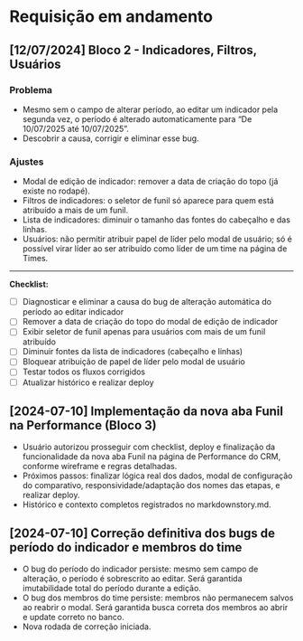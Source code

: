 # Requisição em andamento

## [12/07/2024] Bloco 2 - Indicadores, Filtros, Usuários

### Problema
- Mesmo sem o campo de alterar período, ao editar um indicador pela segunda vez, o período é alterado automaticamente para “De 10/07/2025 até 10/07/2025”.
- Descobrir a causa, corrigir e eliminar esse bug.

### Ajustes
- Modal de edição de indicador: remover a data de criação do topo (já existe no rodapé).
- Filtros de indicadores: o seletor de funil só aparece para quem está atribuído a mais de um funil.
- Lista de indicadores: diminuir o tamanho das fontes do cabeçalho e das linhas.
- Usuários: não permitir atribuir papel de líder pelo modal de usuário; só é possível virar líder ao ser atribuído como líder de um time na página de Times.

---

**Checklist:**
- [ ] Diagnosticar e eliminar a causa do bug de alteração automática do período ao editar indicador
- [ ] Remover a data de criação do topo do modal de edição de indicador
- [ ] Exibir seletor de funil apenas para usuários com mais de um funil atribuído
- [ ] Diminuir fontes da lista de indicadores (cabeçalho e linhas)
- [ ] Bloquear atribuição de papel de líder pelo modal de usuário
- [ ] Testar todos os fluxos corrigidos
- [ ] Atualizar histórico e realizar deploy 

## [2024-07-10] Implementação da nova aba Funil na Performance (Bloco 3)

- Usuário autorizou prosseguir com checklist, deploy e finalização da funcionalidade da nova aba Funil na página de Performance do CRM, conforme wireframe e regras detalhadas.
- Próximos passos: finalizar lógica real dos dados, modal de configuração do comparativo, responsividade/adaptação dos nomes das etapas, e realizar deploy.
- Histórico e contexto completos registrados no markdownstory.md. 

## [2024-07-10] Correção definitiva dos bugs de período do indicador e membros do time

- O bug do período do indicador persiste: mesmo sem campo de alteração, o período é sobrescrito ao editar. Será garantida imutabilidade total do período durante a edição.
- O bug dos membros do time persiste: membros não permanecem salvos ao reabrir o modal. Será garantida busca correta dos membros ao abrir e update correto no banco.
- Nova rodada de correção iniciada. 
